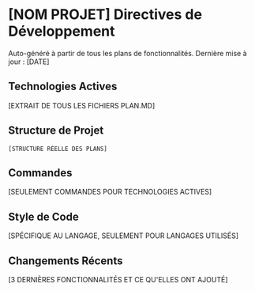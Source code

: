# [NOM PROJET] Directives de Développement

Auto-généré à partir de tous les plans de fonctionnalités. Dernière mise à jour : [DATE]

## Technologies Actives
[EXTRAIT DE TOUS LES FICHIERS PLAN.MD]

## Structure de Projet
```
[STRUCTURE RÉELLE DES PLANS]
```

## Commandes
[SEULEMENT COMMANDES POUR TECHNOLOGIES ACTIVES]

## Style de Code
[SPÉCIFIQUE AU LANGAGE, SEULEMENT POUR LANGAGES UTILISÉS]

## Changements Récents
[3 DERNIÈRES FONCTIONNALITÉS ET CE QU'ELLES ONT AJOUTÉ]

<!-- DÉBUT AJOUTS MANUELS -->
<!-- FIN AJOUTS MANUELS -->